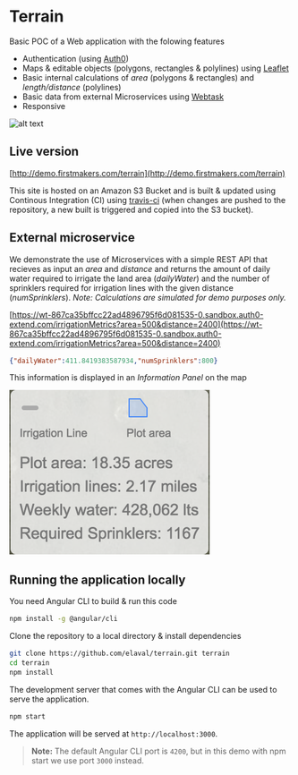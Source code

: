 # Terrain
Basic POC of a Web application with the folowing features

* Authentication (using [Auth0](https://auth0.com/))
* Maps & editable objects (polygons, rectangles & polylines) using [Leaflet](https://leafletjs.com/)
* Basic internal calculations of _area_ (polygons & rectangles) and _length/distance_ (polylines)
* Basic data from external Microservices using [Webtask](https://webtask.io/) 
* Responsive

![alt text](https://media.giphy.com/media/8vI1CDKpgw5lDhEzcF/giphy.gif)

## Live version

[http://demo.firstmakers.com/terrain](http://demo.firstmakers.com/terrain)

This site is hosted on an Amazon S3 Bucket and is built & updated using Continous Integration (CI) using [travis-ci](http://travis-ci.org) (when changes are pushed to the repository, a new built is triggered and copied into the S3 bucket).

## External microservice
We demonstrate the use of Microservices with a simple REST API that recieves as input an _area_ and _distance_ and returns the amount of daily water required to irrigate the land area (*dailyWater*)  and the number of sprinklers required for irrigation lines with the given distance (*numSprinklers*).  _Note: Calculations are simulated for demo purposes only._

[https://wt-867ca35bffcc22ad4896795f6d081535-0.sandbox.auth0-extend.com/irrigationMetrics?area=500&distance=2400](https://wt-867ca35bffcc22ad4896795f6d081535-0.sandbox.auth0-extend.com/irrigationMetrics?area=500&distance=2400)

```json
{"dailyWater":411.8419383587934,"numSprinklers":800}
```
This information is displayed in an _Information Panel_ on the map

![Information Panel](https://raw.githubusercontent.com/elaval/terrain/master/src/assets/readme_assets/infopanel.png)

## Running the application locally

You need Angular CLI to build & run this code
```bash
npm install -g @angular/cli
```

Clone the repository to a local directory & install dependencies
```bash
git clone https://github.com/elaval/terrain.git terrain
cd terrain
npm install
```

The development server that comes with the Angular CLI can be used to serve the application.

```bash
npm start
```

The application will be served at `http://localhost:3000`.

> **Note:** The default Angular CLI port is `4200`, but in this demo with npm start we use port `3000` instead.



